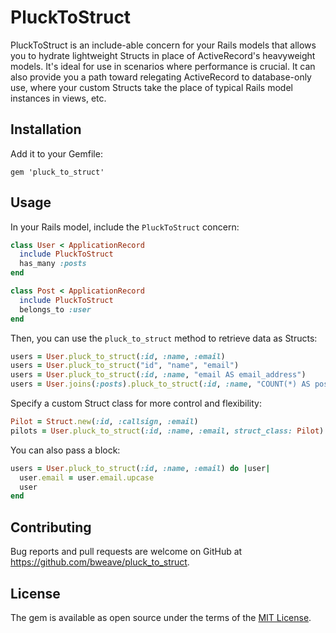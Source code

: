 # PluckToStruct

PluckToStruct is an include-able concern for your Rails models that allows you to hydrate lightweight Structs in place of ActiveRecord's heavyweight models. It's ideal for use in scenarios where performance is crucial. It can also provide you a path toward relegating ActiveRecord to database-only use, where your custom Structs take the place of typical Rails model instances in views, etc.

## Installation

Add it to your Gemfile:

```
gem 'pluck_to_struct'
```

## Usage

In your Rails model, include the `PluckToStruct` concern:

```ruby
class User < ApplicationRecord
  include PluckToStruct
  has_many :posts
end

class Post < ApplicationRecord
  include PluckToStruct
  belongs_to :user
end
```

Then, you can use the `pluck_to_struct` method to retrieve data as Structs:

```ruby
users = User.pluck_to_struct(:id, :name, :email)
users = User.pluck_to_struct("id", "name", "email")
users = User.pluck_to_struct(:id, :name, "email AS email_address")
users = User.joins(:posts).pluck_to_struct(:id, :name, "COUNT(*) AS posts_count")
```

Specify a custom Struct class for more control and flexibility:

```ruby
Pilot = Struct.new(:id, :callsign, :email)
pilots = User.pluck_to_struct(:id, :name, :email, struct_class: Pilot)
```

You can also pass a block:

```ruby
users = User.pluck_to_struct(:id, :name, :email) do |user|
  user.email = user.email.upcase
  user
end
```

## Contributing

Bug reports and pull requests are welcome on GitHub at <https://github.com/bweave/pluck_to_struct>.

## License

The gem is available as open source under the terms of the [MIT License](https://opensource.org/licenses/MIT).

